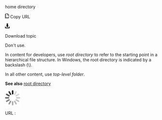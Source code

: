 # 

home directory

![Copy URL](media/home-directory/Copy.png)
Copy URL

![Download](media/home-directory/Download.png)

Download topic

Don't use. 

In content for developers, use *root directory*
to refer to the starting point in a hierarchical file structure.
In Windows, the root directory is indicated by a backslash (\\). 

In all other content, use *top-level folder*.

**See also** [root directory](https://worldready.cloudapp.net/Styleguide/Read?id=2700&topicid=28845)

![In progress](media/home-directory/activity-large.gif)

URL :
